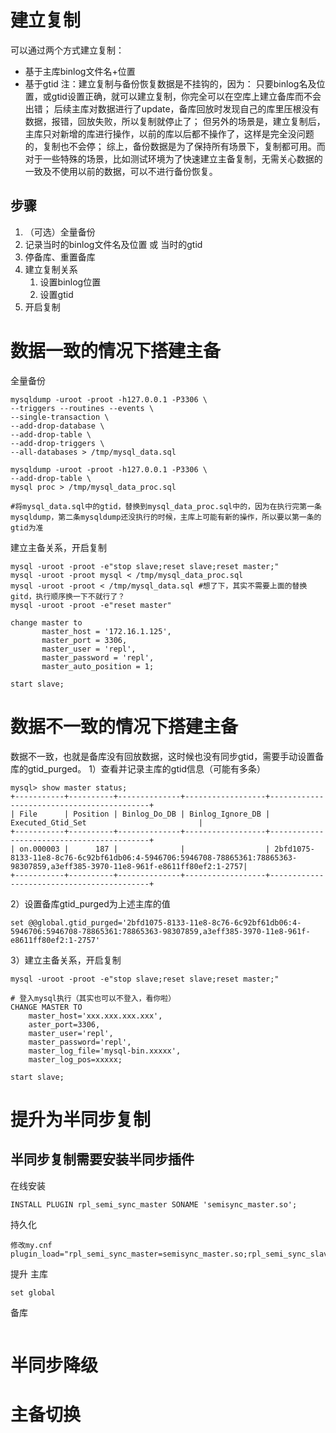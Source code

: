 # 建立复制
可以通过两个方式建立复制：
- 基于主库binlog文件名+位置
- 基于gtid
注：建立复制与备份恢复数据是不挂钩的，因为：
只要binlog名及位置，或gtid设置正确，就可以建立复制，你完全可以在空库上建立备库而不会出错；
后续主库对数据进行了update，备库回放时发现自己的库里压根没有数据，报错，回放失败，所以复制就停止了；
但另外的场景是，建立复制后，主库只对新增的库进行操作，以前的库以后都不操作了，这样是完全没问题的，复制也不会停；
综上，备份数据是为了保持所有场景下，复制都可用。而对于一些特殊的场景，比如测试环境为了快速建立主备复制，无需关心数据的一致及不使用以前的数据，可以不进行备份恢复。

## 步骤
1. （可选）全量备份
2. 记录当时的binlog文件名及位置  或  当时的gtid
2. 停备库、重置备库
3. 建立复制关系
	1. 设置binlog位置
	2. 设置gtid
4. 开启复制


# 数据一致的情况下搭建主备

全量备份
```
mysqldump -uroot -proot -h127.0.0.1 -P3306 \
--triggers --routines --events \
--single-transaction \
--add-drop-database \
--add-drop-table \
--add-drop-triggers \
--all-databases > /tmp/mysql_data.sql

mysqldump -uroot -proot -h127.0.0.1 -P3306 \
--add-drop-table \
mysql proc > /tmp/mysql_data_proc.sql

#将mysql_data.sql中的gtid，替换到mysql_data_proc.sql中的，因为在执行完第一条mysqldump，第二条mysqldump还没执行的时候，主库上可能有新的操作，所以要以第一条的gtid为准
```
建立主备关系，开启复制
```
mysql -uroot -proot -e"stop slave;reset slave;reset master;"
mysql -uroot -proot mysql < /tmp/mysql_data_proc.sql
mysql -uroot -proot < /tmp/mysql_data.sql #想了下，其实不需要上面的替换gitd，执行顺序换一下不就行了？
mysql -uroot -proot -e"reset master"

change master to
       master_host = '172.16.1.125',
       master_port = 3306,
       master_user = 'repl',
       master_password = 'repl',
       master_auto_position = 1;

start slave;
```

# 数据不一致的情况下搭建主备

数据不一致，也就是备库没有回放数据，这时候也没有同步gtid，需要手动设置备库的gtid_purged。
1）查看并记录主库的gtid信息（可能有多条）
```
mysql> show master status;
+-----------+----------+--------------+------------------+-------------------------------------------+
| File      | Position | Binlog_Do_DB | Binlog_Ignore_DB | Executed_Gtid_Set                         |
+-----------+----------+--------------+------------------+-------------------------------------------+
| on.000003 |      187 |              |                  | 2bfd1075-8133-11e8-8c76-6c92bf61db06:4-5946706:5946708-78865361:78865363-98307859,a3eff385-3970-11e8-961f-e8611ff80ef2:1-2757|
+-----------+----------+--------------+------------------+-------------------------------------------+
```
2）设置备库gtid_purged为上述主库的值
```
set @@global.gtid_purged='2bfd1075-8133-11e8-8c76-6c92bf61db06:4-5946706:5946708-78865361:78865363-98307859,a3eff385-3970-11e8-961f-e8611ff80ef2:1-2757'
```
3）建立主备关系，开启复制
```
mysql -uroot -proot -e"stop slave;reset slave;reset master;"

# 登入mysql执行（其实也可以不登入，看你啦）
CHANGE MASTER TO
	master_host='xxx.xxx.xxx.xxx',
	aster_port=3306,
	master_user='repl',
	master_password='repl',
	master_log_file='mysql-bin.xxxxx',
	master_log_pos=xxxxx;

start slave;
```

# 提升为半同步复制
## 半同步复制需要安装半同步插件
在线安装
```
INSTALL PLUGIN rpl_semi_sync_master SONAME 'semisync_master.so';
```
持久化
```
修改my.cnf
plugin_load="rpl_semi_sync_master=semisync_master.so;rpl_semi_sync_slave=semisync_slave.so"
```
提升
主库
```
set global
```
备库
```

```
# 半同步降级

# 主备切换